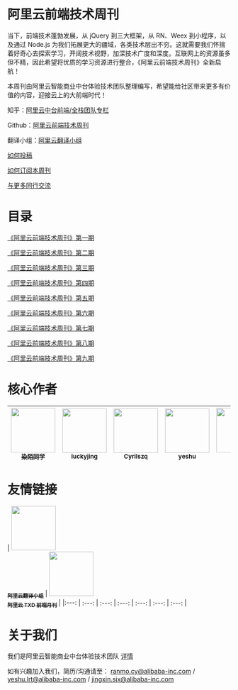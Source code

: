 # 阿里云前端技术周刊

当下，前端技术蓬勃发展，从 jQuery 到三大框架，从 RN、Weex 到小程序，以及通过 Node.js 为我们拓展更大的疆域，各类技术层出不穷。这就需要我们怀揣着好奇心去探索学习，开阔技术视野，加深技术广度和深度。互联网上的资源虽多但不精，因此希望将优质的学习资源进行整合，《阿里云前端技术周刊》全新启航！

本周刊由阿里云智能商业中台体验技术团队整理编写，希望能给社区带来更多有价值的内容，迎接云上的大前端时代！

知乎：[阿里云中台前端/全栈团队专栏](https://zhuanlan.zhihu.com/aliyun)

Github：[阿里云前端技术周刊](https://github.com/aliyunfe/weekly)

翻译小组：[阿里云翻译小组](https://github.com/dawn-plex/translate)

[如何投稿](https://github.com/aliyunfe/weekly/issues/new)

[如何订阅本周刊](./subscribe.md)

[与更多同行交流](./communication.md)

# 目录

[《阿里云前端技术周刊》第一期](./weekly/《阿里云前端技术周刊》第一期.md)

[《阿里云前端技术周刊》第二期](./weekly/《阿里云前端技术周刊》第二期.md)

[《阿里云前端技术周刊》第三期](./weekly/《阿里云前端技术周刊》第三期.md)

[《阿里云前端技术周刊》第四期](./weekly/《阿里云前端技术周刊》第四期.md)

[《阿里云前端技术周刊》第五期](./weekly/《阿里云前端技术周刊》第五期.md)

[《阿里云前端技术周刊》第六期](./weekly/《阿里云前端技术周刊》第六期.md)

[《阿里云前端技术周刊》第七期](./weekly/《阿里云前端技术周刊》第七期.md)

[《阿里云前端技术周刊》第八期](./weekly/《阿里云前端技术周刊》第八期.md)

[《阿里云前端技术周刊》第九期](./weekly/《阿里云前端技术周刊》第九期.md)

# 核心作者

| [<img src="https://avatars1.githubusercontent.com/u/17812136?s=400&u=cf4180567729f3fe7b3cbae7d7813fd48af21f8b&v=4" width="100px;"/><br /><sub><b>染陌同学</b></sub>](https://github.com/answershuto) | [<img src="https://avatars1.githubusercontent.com/u/7669565?s=400&v=4" width="100px;"/><br /><sub><b>luckyjing</b></sub>](https://github.com/luckyjing) | [<img src="https://avatars0.githubusercontent.com/u/17585588?s=400&v=4" width="100px;"/><br /><sub><b>Cyrilszq</b></sub>](https://github.com/Cyrilszq) | [<img src="https://avatars3.githubusercontent.com/u/13093537?s=400&v=4" width="100px;"/><br /><sub><b>yeshu</b></sub>](https://github.com/xdlrt) | [<img src="https://avatars0.githubusercontent.com/u/927118?s=400&v=4" width="100px;"/><br /><sub><b>山河</b></sub>](https://github.com/lianmin) | [<img src="https://avatars3.githubusercontent.com/u/7887063?s=400&v=4" width="100px;"/><br /><sub><b>ruohuan</b></sub>](https://github.com/ruohuan) | [<img src="https://avatars2.githubusercontent.com/u/854370?s=400&v=4" width="100px;"/><br /><sub><b>前山</b></sub>](https://github.com/xiaoshan5733) |
| :---: | :---: | :---: | :---: | :---: | :---: | :---: |

# 友情链接

| [<img src="https://avatars0.githubusercontent.com/u/42642444?s=200&v=4" width="100px;"/><br /><sub><b>阿里云翻译小组</b></sub>](https://github.com/dawn-plex/translate) | [<img src="https://avatars3.githubusercontent.com/u/35253996?s=200&v=4" width="100px;"/><br /><sub><b>阿里云 TXD 前端月刊</b></sub>](https://github.com/txd-team/monthly) |
|:---: | :---: | :---: | :---: | :---: | :---: | :---: |

# 关于我们

我们是阿里云智能商业中台体验技术团队 [详情](https://github.com/aliyunfe/weekly/blob/master/about.md)

如有兴趣加入我们，简历/沟通请至： ranmo.cy@alibaba-inc.com / yeshu.lrt@alibaba-inc.com / jingxin.sjx@alibaba-inc.com

